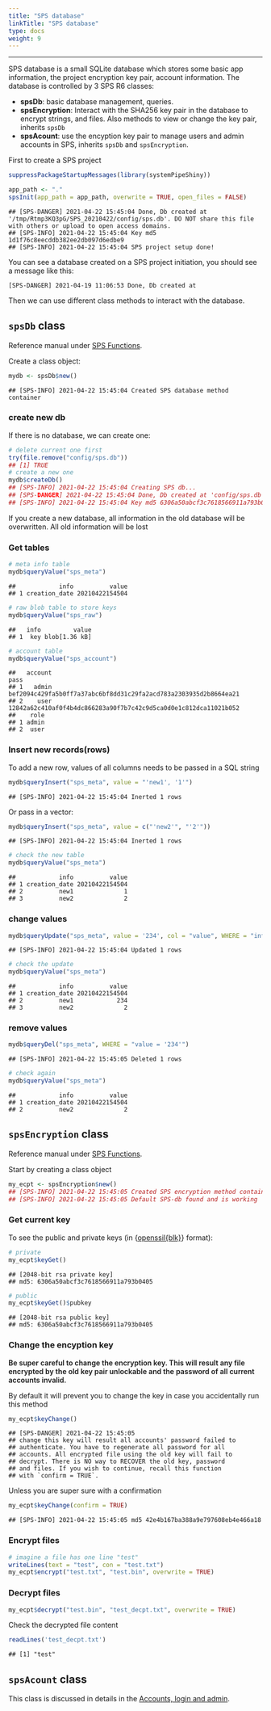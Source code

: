 ```yaml
---
title: "SPS database"
linkTitle: "SPS database"
type: docs
weight: 9
---
```

*****

SPS database is a small SQLite database which stores some basic app information, 
the project encryption key pair, account information. The database is controlled 
by 3 SPS R6 classes: 

- **spsDb**: basic database management, queries. 
- **spsEncryption**: Interact with the SHA256 key pair in the database to encrypt 
  strings, and files. Also methods to view or change the key pair, inherits `spsDb`
- **spsAcount**: use the encyption key pair to manage users and admin accounts in 
  SPS, inherits `spsDb` and `spsEncryption`.



First to create a SPS project

```r
suppressPackageStartupMessages(library(systemPipeShiny))
```


```r
app_path <- "."
spsInit(app_path = app_path, overwrite = TRUE, open_files = FALSE)
```


```
## [SPS-DANGER] 2021-04-22 15:45:04 Done, Db created at '/tmp/Rtmp3KQ3pG/SPS_20210422/config/sps.db'. DO NOT share this file with others or upload to open access domains.
## [SPS-INFO] 2021-04-22 15:45:04 Key md5 1d1f76c8eecddb382ee2db097d6edbe9
## [SPS-INFO] 2021-04-22 15:45:04 SPS project setup done!
```

You can see a database created on a SPS project initiation, you should see a message 
like this:
```
[SPS-DANGER] 2021-04-19 11:06:53 Done, Db created at 
```

Then we can use different class methods to interact with the database.

## `spsDb` class
Reference manual under [SPS Functions](/sps/funcs/sps/reference/spsDb.html).

Create a class object:

```r
mydb <- spsDb$new()
```

```
## [SPS-INFO] 2021-04-22 15:45:04 Created SPS database method container
```

### create new db
If there is no database, we can create one:

```r
# delete current one first
try(file.remove("config/sps.db"))
## [1] TRUE
# create a new one
mydb$createDb()
## [SPS-INFO] 2021-04-22 15:45:04 Creating SPS db...
## [SPS-DANGER] 2021-04-22 15:45:04 Done, Db created at 'config/sps.db'. DO NOT share this file with others or upload to open access domains.
## [SPS-INFO] 2021-04-22 15:45:04 Key md5 6306a50abcf3c7618566911a793b0405
```

<p class="text-danger">If you create a new database, all information in the old database
will be overwritten. All old information will be lost</p>

### Get tables 

```r
# meta info table
mydb$queryValue("sps_meta")
```

```
##            info          value
## 1 creation_date 20210422154504
```

```r
# raw blob table to store keys
mydb$queryValue("sps_raw")
```

```
##   info         value
## 1  key blob[1.36 kB]
```

```r
# account table
mydb$queryValue("sps_account")
```

```
##   account                                                             pass
## 1   admin bef2094c429fa5b0ff7a37abc6bf8dd31c29fa2acd783a2303935d2b8664ea21
## 2    user 12842a62c410af0f4b4dc866283a90f7b7c42c9d5ca0d0e1c812dca11021b052
##    role
## 1 admin
## 2  user
```

### Insert new records(rows)
To add a new row, values of all columns needs to be passed in a SQL string

```r
mydb$queryInsert("sps_meta", value = "'new1', '1'")
```

```
## [SPS-INFO] 2021-04-22 15:45:04 Inerted 1 rows
```

Or pass in a vector:

```r
mydb$queryInsert("sps_meta", value = c("'new2'", "'2'"))
```

```
## [SPS-INFO] 2021-04-22 15:45:04 Inerted 1 rows
```

```r
# check the new table 
mydb$queryValue("sps_meta")
```

```
##            info          value
## 1 creation_date 20210422154504
## 2          new1              1
## 3          new2              2
```

### change values

```r
mydb$queryUpdate("sps_meta", value = '234', col = "value", WHERE = "info = 'new1'")
```

```
## [SPS-INFO] 2021-04-22 15:45:04 Updated 1 rows
```

```r
# check the update
mydb$queryValue("sps_meta")
```

```
##            info          value
## 1 creation_date 20210422154504
## 2          new1            234
## 3          new2              2
```

### remove values

```r
mydb$queryDel("sps_meta", WHERE = "value = '234'")
```

```
## [SPS-INFO] 2021-04-22 15:45:05 Deleted 1 rows
```

```r
# check again 
mydb$queryValue("sps_meta")
```

```
##            info          value
## 1 creation_date 20210422154504
## 2          new2              2
```


## `spsEncryption` class
Reference manual under [SPS Functions](/sps/funcs/sps/reference/spsEncryption.html).

Start by creating a class object

```r
my_ecpt <- spsEncryption$new()
## [SPS-INFO] 2021-04-22 15:45:05 Created SPS encryption method container
## [SPS-INFO] 2021-04-22 15:45:05 Default SPS-db found and is working
```

### Get current key
To see the public and private keys (in {[openssil{blk}](https://github.com/jeroen/openssl)} format):

```r
# private
my_ecpt$keyGet()
```

```
## [2048-bit rsa private key]
## md5: 6306a50abcf3c7618566911a793b0405
```

```r
# public
my_ecpt$keyGet()$pubkey
```

```
## [2048-bit rsa public key]
## md5: 6306a50abcf3c7618566911a793b0405
```

### Change the encyption key
<p class="text-danger text-bold" style="font-weight: 600;">Be super careful to change the encryption key. This will
result any file encrypted by the old key pair unlockable and the password of all 
current accounts invalid.</p>

By default it will prevent you to change the key in case you accidentally run this 
method

```r
my_ecpt$keyChange()
```

```
## [SPS-DANGER] 2021-04-22 15:45:05 
## change this key will result all accounts' password failed to
## authenticate. You have to regenerate all password for all
## accounts. All encrypted file using the old key will fail to
## decrypt. There is NO way to RECOVER the old key, password
## and files. If you wish to continue, recall this function
## with `confirm = TRUE`.
```

Unless you are super sure with a confirmation

```r
my_ecpt$keyChange(confirm = TRUE)
```

```
## [SPS-INFO] 2021-04-22 15:45:05 md5 42e4b167ba388a9e797608eb4e466a18
```


### Encrypt files

```r
# imagine a file has one line "test"
writeLines(text = "test", con = "test.txt")
my_ecpt$encrypt("test.txt", "test.bin", overwrite = TRUE)
```

### Decrypt files

```r
my_ecpt$decrypt("test.bin", "test_decpt.txt", overwrite = TRUE)
```

Check the decrypted file content

```r
readLines('test_decpt.txt')
```

```
## [1] "test"
```



## `spsAcount` class
This class is discussed in details in the [Accounts, login and admin](../login).



